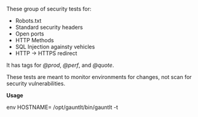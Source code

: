 These group of security tests for:

* Robots.txt
* Standard security headers
* Open ports
* HTTP Methods
* SQL Injection againsty vehicles
* HTTP -> HTTPS redirect

It has tags for *@prod*, *@perf*, and *@quote*.

These tests are meant to monitor environments for changes, not scan for security vulnerabilities.

**Usage** 

env HOSTNAME=*<hostname>* /opt/gauntlt/bin/gauntlt -t *<tag>*
